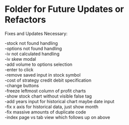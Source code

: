 # Folder for Future Updates or Refactors 

Fixes and Updates Necessary:

-stock not found handling \
-options not found handling \
-iv not calculated handling \
-iv skew modal \
-add volume to options selection \
-enter to click \
-remove saved input in stock symbol \
-cost of strategy credit debit specification \
-change buttons \
-freeze leftmost column of profit charts \
-show stock chart without visible false tag \
-add years input for historical chart maybe date input \
-fix x axis for historical data, just show month \
-fix massive amounts of duplicate code \
-index page vs tab view which follows up on above
